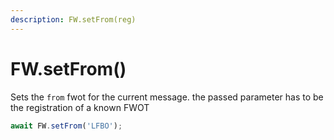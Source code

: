 ```yaml
---
description: FW.setFrom(reg)
---
```


# FW.setFrom\(\)

Sets the `from`  fwot for the current message. the passed parameter has to be the registration of a known FWOT

```javascript
await FW.setFrom('LFBO');
```

